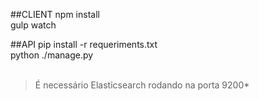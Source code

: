 ##CLIENT
npm install
<br />
gulp watch

##API
pip install -r requeriments.txt
<br />
python ./manage.py
<br />
<br />

>É necessário Elasticsearch rodando na porta 9200*